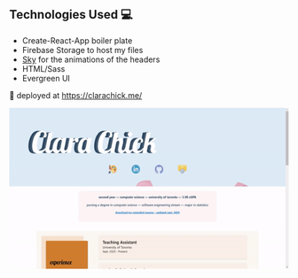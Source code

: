 ## Technologies Used :computer:
- Create-React-App boiler plate
- Firebase Storage to host my files 
- [Sky](https://github.com/lucagez/sky) for the animations of the headers
- HTML/Sass
- Evergreen UI

:rocket: deployed at https://clarachick.me/

<img align="center" src="./src/imgs/readme/website.gif">
